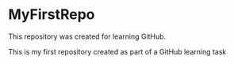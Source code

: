 # MyFirstRepo

This repository was created for learning GitHub.

This is my first repository created as part of a GitHub learning task

